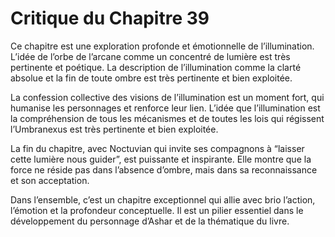 # Critique du Chapitre 39

Ce chapitre est une exploration profonde et émotionnelle de l’illumination. L’idée de l’orbe de l’arcane comme un concentré de lumière est très pertinente et poétique. La description de l’illumination comme la clarté absolue et la fin de toute ombre est très pertinente et bien exploitée.

La confession collective des visions de l’illumination est un moment fort, qui humanise les personnages et renforce leur lien. L’idée que l’illumination est la compréhension de tous les mécanismes et de toutes les lois qui régissent l’Umbranexus est très pertinente et bien exploitée.

La fin du chapitre, avec Noctuvian qui invite ses compagnons à “laisser cette lumière nous guider”, est puissante et inspirante. Elle montre que la force ne réside pas dans l’absence d’ombre, mais dans sa reconnaissance et son acceptation.

Dans l’ensemble, c’est un chapitre exceptionnel qui allie avec brio l’action, l’émotion et la profondeur conceptuelle. Il est un pilier essentiel dans le développement du personnage d’Ashar et de la thématique du livre.